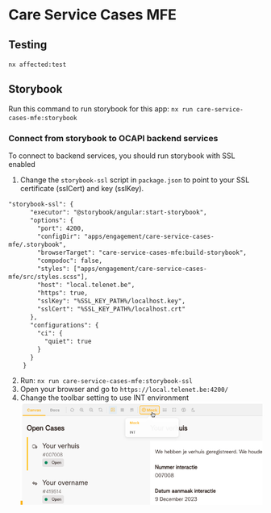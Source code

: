 # Care Service Cases MFE
## Testing
`nx affected:test`
## Storybook
Run this command to run storybook for this app:
`nx run care-service-cases-mfe:storybook`

### Connect from storybook to OCAPI backend services
To connect to backend services, you should run storybook with SSL enabled 
1. Change the `storybook-ssl` script in `package.json` to point to your SSL certificate (sslCert) and key (sslKey).
```
"storybook-ssl": {
      "executor": "@storybook/angular:start-storybook",
      "options": {
        "port": 4200,
        "configDir": "apps/engagement/care-service-cases-mfe/.storybook",
        "browserTarget": "care-service-cases-mfe:build-storybook",
        "compodoc": false,
        "styles": ["apps/engagement/care-service-cases-mfe/src/styles.scss"],
        "host": "local.telenet.be",
        "https": true,
        "sslKey": "%SSL_KEY_PATH%/localhost.key",
        "sslCert": "%SSL_KEY_PATH%/localhost.crt"
      },
      "configurations": {
        "ci": {
          "quiet": true
        }
      }
    }
```
2. Run:
`nx run care-service-cases-mfe:storybook-ssl`
3. Open your browser and go to `https://local.telenet.be:4200/`
4. Change the toolbar setting to use INT environment
![screenshot](screenshot.png)

